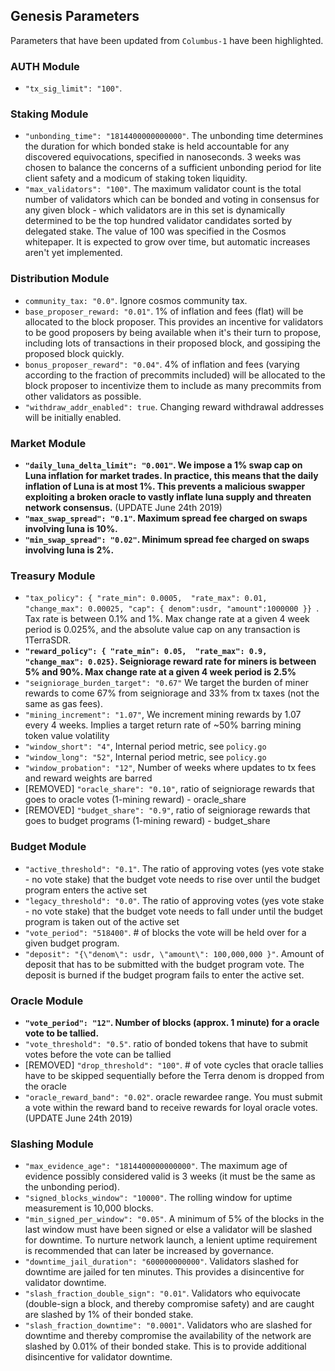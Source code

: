 ## Genesis Parameters

Parameters that have been updated from `Columbus-1` have been highlighted.

### AUTH Module

- `"tx_sig_limit": "100"`.

### Staking Module

- `"unbonding_time": "1814400000000000"`. The unbonding time determines the duration for which bonded stake is held accountable for any discovered equivocations, specified in nanoseconds. 3 weeks was chosen to balance the concerns of a sufficient unbonding period for lite client safety and a modicum of staking token liquidity.
- `"max_validators": "100"`. The maximum validator count is the total number of validators which can be bonded and voting in consensus for any given block - which validators are in this set is dynamically determined to be the top hundred validator candidates sorted by delegated stake. The value of 100 was specified in the Cosmos whitepaper. It is expected to grow over time, but automatic increases aren't yet implemented.

### Distribution Module

- `community_tax: "0.0"`. Ignore cosmos community tax.
- `base_proposer_reward: "0.01"`. 1% of inflation and fees (flat) will be allocated to the block proposer. This provides an incentive for validators to be good proposers by being available when it's their turn to propose, including lots of transactions in their proposed block, and gossiping the proposed block quickly.
- `bonus_proposer_reward": "0.04"`. 4% of inflation and fees (varying according to the fraction of precommits included) will be allocated to the block proposer to incentivize them to include as many precommits from other validators as possible.
- `"withdraw_addr_enabled": true`. Changing reward withdrawal addresses will be initially enabled. 

### Market Module

- **`"daily_luna_delta_limit": "0.001"`. We impose a 1% swap cap on Luna inflation for market trades. In practice, this means that the daily inflation of Luna is at most 1%. This prevents a malicious swapper exploiting a broken oracle to vastly inflate luna supply and threaten network consensus.** (UPDATE June 24th 2019) 
- **`"max_swap_spread": "0.1"`. Maximum spread fee charged on swaps involving luna is 10%.** 
- **`"min_swap_spread": "0.02"`. Minimum spread fee charged on swaps involving luna is 2%.**


### Treasury Module

- `"tax_policy": { "rate_min": 0.0005,  "rate_max": 0.01, "change_max": 0.00025, "cap": { denom":usdr, "amount":1000000 }} `. Tax rate is between 0.1% and 1%. Max change rate at a given 4 week period is 0.025%, and the absolute value cap on any transaction is 1TerraSDR. 
- **`"reward_policy": { "rate_min": 0.05,  "rate_max": 0.9, "change_max": 0.025}`. Seigniorage reward rate for miners is between 5% and 90%. Max change rate at a given 4 week period is 2.5%**
- `"seigniorage_burden_target": "0.67"` We target the burden of miner rewards to come 67% from seigniorage and 33% from tx taxes (not the same as gas fees).  
- `"mining_increment": "1.07"`, We increment mining rewards by 1.07 every 4 weeks. Implies a target return rate of ~50% barring mining token value volatility
- `"window_short": "4"`, Internal period metric, see `policy.go`
- `"window_long": "52"`, Internal period metric, see `policy.go`
- `"window_probation": "12"`, Number of weeks where updates to tx fees and reward weights are barred 
- [REMOVED] `"oracle_share": "0.10"`, ratio of seigniorage rewards that goes to oracle votes (1-mining reward) - oracle_share
- [REMOVED] `"budget_share": "0.9"`, ratio of seigniorage rewards that goes to budget programs (1-mining reward) - budget_share

### Budget Module

- `"active_threshold": "0.1"`. The ratio of approving votes (yes vote stake - no vote stake) that the budget vote needs to rise over until the budget program enters the active set
- `"legacy_threshold": "0.0"`.   The ratio of approving votes (yes vote stake - no vote stake) that the budget vote needs to fall under until the budget program is taken out of the active set 
- `"vote_period": "518400"`. # of blocks the vote will be held over for a given budget program. 
- `"deposit": "{\"denom\": usdr, \"amount\": 100,000,000 }"`. Amount of deposit that has to be submitted with the budget program vote. The deposit is burned if the budget program fails to enter the active set. 

### Oracle Module

- **`"vote_period": "12"`. Number of blocks (approx. 1 minute) for a oracle vote to be tallied.**
- `"vote_threshold": "0.5"`.  ratio of bonded tokens that have to submit votes before the vote can be tallied
- [REMOVED] `"drop_threshold": "100"`. # of vote cycles that oracle tallies have to be skipped sequentially before the Terra denom is dropped from the oracle
- `"oracle_reward_band": "0.02"`. oracle rewardee range. You must submit a vote within the reward band to receive rewards for loyal oracle votes. (UPDATE June 24th 2019) 

### Slashing Module

- `"max_evidence_age": "1814400000000000"`. The maximum age of evidence possibly considered valid is 3 weeks (it must be the same as the unbonding period).
- `"signed_blocks_window": "10000"`. The rolling window for uptime measurement is 10,000 blocks.
- `"min_signed_per_window": "0.05"`. A minimum of 5% of the blocks in the last window must have been signed or else a validator will be slashed for downtime. To nurture network launch, a lenient uptime requirement is recommended that can later be increased by governance.
- `"downtime_jail_duration": "600000000000"`. Validators slashed for downtime are jailed for ten minutes. This provides a disincentive for validator downtime.
- `"slash_fraction_double_sign": "0.01"`. Validators who equivocate (double-sign a block, and thereby compromise safety) and are caught are slashed by 1% of their bonded stake.
- `"slash_fraction_downtime": "0.0001"`. Validators who are slashed for downtime and thereby compromise the availability of the network are slashed by 0.01% of their bonded stake. This is to provide additional disincentive for validator downtime.

